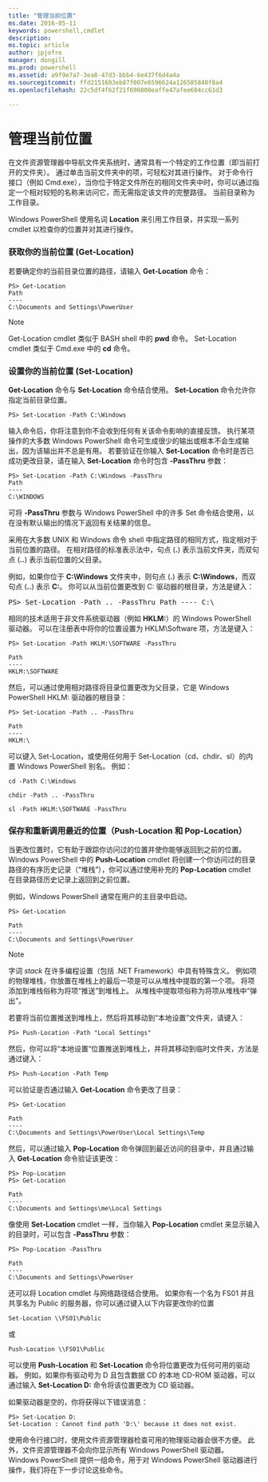 ```yaml
---
title: "管理当前位置"
ms.date: 2016-05-11
keywords: powershell,cmdlet
description: 
ms.topic: article
author: jpjofre
manager: dongill
ms.prod: powershell
ms.assetid: a9f9e7a7-3ea8-47d3-bbb4-6e437f6d4a4a
ms.sourcegitcommit: ffd2151603eb87f007e6596624a126585840f8a4
ms.openlocfilehash: 22c5df4f62f21f690800eaffe47afee604cc61d3

---
```


# 管理当前位置
在文件资源管理器中导航文件夹系统时，通常具有一个特定的工作位置（即当前打开的文件夹）。 通过单击当前文件夹中的项，可轻松对其进行操作。 对于命令行接口（例如 Cmd.exe），当你位于特定文件所在的相同文件夹中时，你可以通过指定一个相对较短的名称来访问它，而无需指定该文件的完整路径。 当前目录称为工作目录。

Windows PowerShell 使用名词 **Location** 来引用工作目录，并实现一系列 cmdlet 以检查你的位置并对其进行操作。

### 获取你的当前位置 (Get\-Location)
若要确定你的当前目录位置的路径，请输入 **Get\-Location** 命令：

```
PS> Get-Location
Path
----
C:\Documents and Settings\PowerUser
```

> [!NOTE]
> Get\-Location cmdlet 类似于 BASH shell 中的 **pwd** 命令。 Set\-Location cmdlet 类似于 Cmd.exe 中的 **cd** 命令。

### 设置你的当前位置 (Set\-Location)
**Get\-Location** 命令与 **Set\-Location** 命令结合使用。 **Set\-Location** 命令允许你指定当前目录位置。

```
PS> Set-Location -Path C:\Windows
```

输入命令后，你将注意到你不会收到任何有关该命令影响的直接反馈。 执行某项操作的大多数 Windows PowerShell 命令可生成很少的输出或根本不会生成输出，因为该输出并不总是有用。 若要验证在你输入 **Set\-Location** 命令时是否已成功更改目录，请在输入 **Set\-Location** 命令时包含 **\-PassThru** 参数：

```
PS> Set-Location -Path C:\Windows -PassThru
Path
----
C:\WINDOWS
```

可将 **\-PassThru** 参数与 Windows PowerShell 中的许多 Set 命令结合使用，以在没有默认输出的情况下返回有关结果的信息。

采用在大多数 UNIX 和 Windows 命令 shell 中指定路径的相同方式，指定相对于当前位置的路径。 在相对路径的标准表示法中，句点 (**.**) 表示当前文件夹，而双句点 (**..**) 表示当前位置的父目录。

例如，如果你位于 **C:\\Windows** 文件夹中，则句点 (**.**) 表示 **C:\\Windows**，而双句点 (**..**) 表示 **C:**。 你可以从当前位置更改到 C: 驱动器的根目录，方法是键入：

<pre>PS> Set-Location -Path .. -PassThru Path ---- C:\</pre>

相同的技术适用于非文件系统驱动器（例如 **HKLM:**）的 Windows PowerShell 驱动器。 可以在注册表中将你的位置设置为 HKLM\\Software 项，方法是键入：

```
PS> Set-Location -Path HKLM:\SOFTWARE -PassThru

Path
----
HKLM:\SOFTWARE
```

然后，可以通过使用相对路径将目录位置更改为父目录，它是 Windows PowerShell HKLM: 驱动器的根目录：

```
PS> Set-Location -Path .. -PassThru

Path
----
HKLM:\
```

可以键入 Set\-Location，或使用任何用于 Set\-Location（cd、chdir、sl）的内置 Windows PowerShell 别名。 例如：

```
cd -Path C:\Windows
```

```
chdir -Path .. -PassThru
```

```
sl -Path HKLM:\SOFTWARE -PassThru
```

### 保存和重新调用最近的位置（Push\-Location 和 Pop\-Location）
当更改位置时，它有助于跟踪你访问过的位置并使你能够返回到之前的位置。 Windows PowerShell 中的 **Push\-Location** cmdlet 将创建一个你访问过的目录路径的有序历史记录（“堆栈”），你可以通过使用补充的 **Pop\-Location** cmdlet 在目录路径历史记录上返回到之前位置。

例如，Windows PowerShell 通常在用户的主目录中启动。

```
PS> Get-Location

Path
----
C:\Documents and Settings\PowerUser
```

> [!NOTE]
> 字词 *stack* 在许多编程设置（包括 .NET Framework）中具有特殊含义。 例如项的物理堆栈，你放置在堆栈上的最后一项是可以从堆栈中提取的第一个项。 将项添加到堆栈俗称为将项“推送”到堆栈上。 从堆栈中提取项俗称为将项从堆栈中“弹出”。

若要将当前位置推送到堆栈上，然后将其移动到“本地设置”文件夹，请键入：

```
PS> Push-Location -Path "Local Settings"
```

然后，你可以将“本地设置”位置推送到堆栈上，并将其移动到临时文件夹，方法是通过键入：

```
PS> Push-Location -Path Temp
```

可以验证是否通过输入 **Get\-Location** 命令更改了目录：

```
PS> Get-Location

Path
----
C:\Documents and Settings\PowerUser\Local Settings\Temp
```

然后，可以通过输入 **Pop\-Location** 命令弹回到最近访问的目录中，并且通过输入 **Get\-Location** 命令验证该更改：

```
PS> Pop-Location
PS> Get-Location

Path
----
C:\Documents and Settings\me\Local Settings
```

像使用 **Set\-Location** cmdlet 一样，当你输入 **Pop\-Location** cmdlet 来显示输入的目录时，可以包含 **\-PassThru** 参数：

```
PS> Pop-Location -PassThru

Path
----
C:\Documents and Settings\PowerUser
```

还可以将 Location cmdlet 与网络路径结合使用。 如果你有一个名为 FS01 并且共享名为 Public 的服务器，你可以通过键入以下内容更改你的位置

```
Set-Location \\FS01\Public
```

或

```
Push-Location \\FS01\Public
```

可以使用 **Push\-Location** 和 **Set\-Location** 命令将位置更改为任何可用的驱动器。 例如，如果你有驱动号为 D 且包含数据 CD 的本地 CD\-ROM 驱动器，可以通过输入 **Set\-Location D:** 命令将该位置更改为 CD 驱动器。

如果驱动器是空的，你将获得以下错误消息：

```
PS> Set-Location D:
Set-Location : Cannot find path 'D:\' because it does not exist.
```

使用命令行接口时，使用文件资源管理器检查可用的物理驱动器会很不方便。 此外，文件资源管理器不会向你显示所有 Windows PowerShell 驱动器。 Windows PowerShell 提供一组命令，用于对 Windows PowerShell 驱动器进行操作，我们将在下一步讨论这些命令。




<!--HONumber=Jun16_HO4-->


